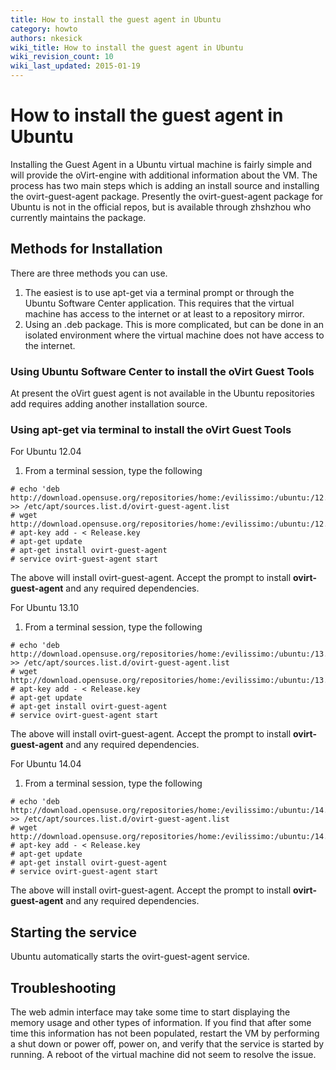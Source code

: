 ```yaml
---
title: How to install the guest agent in Ubuntu
category: howto
authors: nkesick
wiki_title: How to install the guest agent in Ubuntu
wiki_revision_count: 10
wiki_last_updated: 2015-01-19
---
```


# How to install the guest agent in Ubuntu

Installing the Guest Agent in a Ubuntu virtual machine is fairly simple and will provide the oVirt-engine with additional information about the VM. The process has two main steps which is adding an install source and installing the ovirt-guest-agent package. Presently the ovirt-guest-agent package for Ubuntu is not in the official repos, but is available through zhshzhou who currently maintains the package.

## Methods for Installation

There are three methods you can use.

1.  The easiest is to use apt-get via a terminal prompt or through the Ubuntu Software Center application. This requires that the virtual machine has access to the internet or at least to a repository mirror.
2.  Using an .deb package. This is more complicated, but can be done in an isolated environment where the virtual machine does not have access to the internet.

### Using Ubuntu Software Center to install the oVirt Guest Tools

At present the oVirt guest agent is not available in the Ubuntu repositories add requires adding another installation source.

### Using apt-get via terminal to install the oVirt Guest Tools

For Ubuntu 12.04

1.  From a terminal session, type the following

<!-- -->

    # echo 'deb http://download.opensuse.org/repositories/home:/evilissimo:/ubuntu:/12.04/xUbuntu_12.04/' >> /etc/apt/sources.list.d/ovirt-guest-agent.list
    # wget http://download.opensuse.org/repositories/home:/evilissimo:/ubuntu:/12.04/xUbuntu_12.04/Release.key
    # apt-key add - < Release.key  
    # apt-get update
    # apt-get install ovirt-guest-agent
    # service ovirt-guest-agent start

The above will install ovirt-guest-agent. Accept the prompt to install **ovirt-guest-agent** and any required dependencies.

For Ubuntu 13.10

1.  From a terminal session, type the following

<!-- -->

    # echo 'deb http://download.opensuse.org/repositories/home:/evilissimo:/ubuntu:/13.10/xUbuntu_13.10/' >> /etc/apt/sources.list.d/ovirt-guest-agent.list
    # wget http://download.opensuse.org/repositories/home:/evilissimo:/ubuntu:/13.10/xUbuntu_13.10/Release.key
    # apt-key add - < Release.key  
    # apt-get update
    # apt-get install ovirt-guest-agent
    # service ovirt-guest-agent start

The above will install ovirt-guest-agent. Accept the prompt to install **ovirt-guest-agent** and any required dependencies.

For Ubuntu 14.04

1.  From a terminal session, type the following

<!-- -->

    # echo 'deb http://download.opensuse.org/repositories/home:/evilissimo:/ubuntu:/14.04/xUbuntu_14.04/' >> /etc/apt/sources.list.d/ovirt-guest-agent.list
    # wget http://download.opensuse.org/repositories/home:/evilissimo:/ubuntu:/14.04/xUbuntu_14.04//Release.key
    # apt-key add - < Release.key  
    # apt-get update
    # apt-get install ovirt-guest-agent
    # service ovirt-guest-agent start

The above will install ovirt-guest-agent. Accept the prompt to install **ovirt-guest-agent** and any required dependencies.

## Starting the service

Ubuntu automatically starts the ovirt-guest-agent service.

## Troubleshooting

The web admin interface may take some time to start displaying the memory usage and other types of information. If you find that after some time this information has not been populated, restart the VM by performing a shut down or power off, power on, and verify that the service is started by running. A reboot of the virtual machine did not seem to resolve the issue.

